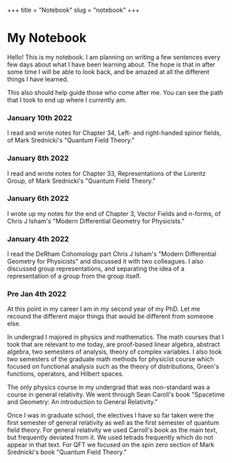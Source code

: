 +++
title = "Notebook"
slug = "notebook"
+++

# My Notebook

Hello! This is my notebook. I am planning on writing a few sentences every few days about what I have been learning about. The hope is that in after some time I will be able to look back, and be amazed at all the different things I have learned. 

This also should help guide those who come after me. You can see the path that I took to end up where I currently am.

### January 10th 2022

I read and wrote notes for Chapter 34, Left- and right-handed spinor fields, of Mark Srednicki's "Quantum Field Theory."

### January 8th 2022

I read and wrote notes for Chapter 33, Representations of the Lorentz Group, of Mark Srednicki's "Quantum Field Theory."

### January 6th 2022

I wrote up my notes for the end of Chapter 3, Vector Fields and n-forms, of Chris J Isham's "Modern Differential Geometry for Physicists." 

### January 4th 2022

I read the DeRham Cohomology part Chris J Isham's "Modern Differential Geometry for Physicists" and discussed it with two colleagues. I also discussed group representations, and separating the idea of a representation of a group from the group itself.

### Pre Jan 4th 2022

At this point in my career I am in my second year of my PhD. Let me recound the different major things that would be different from someone else. 

In undergrad I majored in physics and mathematics. The math courses that I took that are relevant to me today, are proof-based linear algebra, abstract algebra, two semesters of analysis, theory of complex variables. I also took two semesters of the graduate math methods for physicist course which focused on functional analysis such as the theory of distributions, Green's functions, operators, and Hilbert spaces.

The only physics course in my undergrad that was non-standard was a course in general relativity. We went through Sean Caroll's book "Spacetime and Geometry: An introduction to General Relativity."

Once I was in graduate school, the electives I have so far taken were the first semester of general relativity as well as the first semester of quantum field theory. For general relativity we used Carroll's book as the main text, but frequently deviated from it. We used tetrads frequently which do not appear in that text. For QFT we focused on the spin zero section of Mark Srednicki's book "Quantum Field Theory."